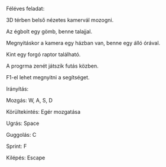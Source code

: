 Féléves feladat:


3D térben belső nézetes kamervál mozogni.

Az égbolt egy gömb, benne talajjal.

Megnyitáskor a kamera egy házban van, benne egy álló órával.

Kint egy forgó raptor található.

A progrma zenét játszik futás közben.

F1-el lehet megnyitni a segítséget.


Irányítás:

Mozgás: W, A, S, D

Körültekintés: Egér mozgatása

Ugrás: Space

Guggolás: C

Sprint: F

Kilépés: Escape
